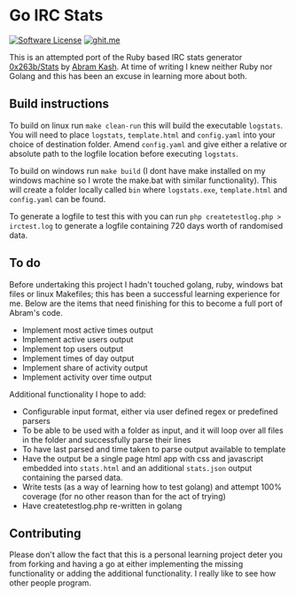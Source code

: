 # Go IRC Stats

[![Software License](https://img.shields.io/badge/license-MIT-brightgreen.svg?style=flat-square)](LICENSE)
[![ghit.me](https://ghit.me/badge.svg?repo=carbontwelve/go-irc-stats)](https://ghit.me/repo/carbontwelve/go-irc-stats)

This is an attempted port of the Ruby based IRC stats generator [0x263b/Stats](https://github.com/0x263b/Stats) by [Abram Kash](https://kash.im/). At time of writing I knew neither Ruby nor Golang and this has been an excuse in learning more about both.

## Build instructions

To build on linux run `make clean-run` this will build the executable `logstats`. You will need to place `logstats`, `template.html` and `config.yaml` into your choice of destination folder. Amend `config.yaml` and give either a relative or absolute path to the logfile location before executing `logstats`.

To build on windows run `make build` (I dont have make installed on my windows machine so I wrote the make.bat with similar functionality). This will create a folder locally called `bin` where `logstats.exe`, `template.html` and `config.yaml` can be found.

To generate a logfile to test this with you can run `php createtestlog.php > irctest.log` to generate a logfile containing 720 days worth of randomised data.

## To do

Before undertaking this project I hadn't touched golang, ruby, windows bat files or linux Makefiles; this has been a successful learning experience for me. Below are the items that need finishing for this to become a full port of Abram's code.

* Implement most active times output
* Implement active users output
* Implement top users output
* Implement times of day output
* Implement share of activity output
* Implement activity over time output

Additional functionality I hope to add:

* Configurable input format, either via user defined regex or predefined parsers
* To be able to be used with a folder as input, and it will loop over all files in the folder and successfully parse their lines
* To have last parsed and time taken to parse output available to template
* Have the output be a single page html app with css and javascript embedded into `stats.html` and an additional `stats.json` output containing the parsed data.
* Write tests (as a way of learning how to test golang) and attempt 100% coverage (for no other reason than for the act of trying)
* Have createtestlog.php re-written in golang

## Contributing

Please don't allow the fact that this is a personal learning project deter you from forking and having a go at either implementing the missing functionality or adding the additional functionality. I really like to see how other people program.
